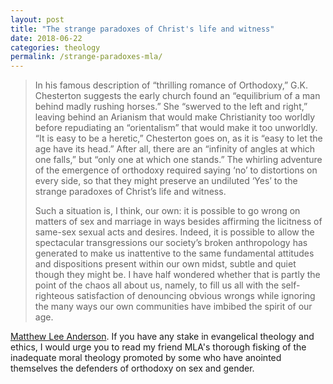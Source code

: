 ```yaml
---
layout: post
title: "The strange paradoxes of Christ's life and witness"
date: 2018-06-22
categories: theology
permalink: /strange-paradoxes-mla/
---
```


> In his famous description of “thrilling romance of Orthodoxy,” G.K. Chesterton suggests the early church found an “equilibrium of a man behind madly rushing horses.” She “swerved to the left and right,” leaving behind an Arianism that would make Christianity too worldly before repudiating an “orientalism” that would make it too unworldly. “It is easy to be a heretic,” Chesterton goes on, as it is “easy to let the age have its head.” After all, there are an “infinity of angles at which one falls,” but “only one at which one stands.” The whirling adventure of the emergence of orthodoxy required saying ‘no’ to distortions on every side, so that they might preserve an undiluted ‘Yes’ to the strange paradoxes of Christ’s life and witness.
>
> Such a situation is, I think, our own: it is possible to go wrong on matters of sex and marriage in ways besides affirming the licitness of same-sex sexual acts and desires. Indeed, it is possible to allow the spectacular transgressions our society’s broken anthropology has generated to make us inattentive to the same fundamental attitudes and dispositions present within our own midst, subtle and quiet though they might be. I have half wondered whether that is partly the point of the chaos all about us, namely, to fill us all with the self-righteous satisfaction of denouncing obvious wrongs while ignoring the many ways our own communities have imbibed the spirit of our age.

[Matthew Lee Anderson](https://mereorthodoxy.com/sex-temptation-gay-christian-chastity-demands/). If you have any stake in evangelical theology and ethics, I would urge you to read my friend MLA's thorough fisking of the inadequate moral theology promoted by some who have anointed themselves the defenders of orthodoxy on sex and gender.
